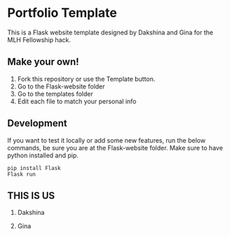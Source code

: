 # Portfolio Template

This is a Flask website template designed by Dakshina and Gina for the MLH Fellowship hack. 

## Make your own!

1. Fork this repository or use the Template button.
2. Go to the Flask-website folder
3. Go to the templates folder
4. Edit each file to match your personal info


## Development

If you want to test it locally or add some new features, run the below commands, be sure you are at the Flask-website folder. Make sure to have python installed and pip.

```
pip install Flask
Flask run
```
## THIS IS US 

1. Dakshina 
      
3. Gina 
